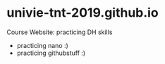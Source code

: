 # univie-tnt-2019.github.io
Course Website: practicing DH skills
+ practicing nano :)
+ practicing githubstuff :)
